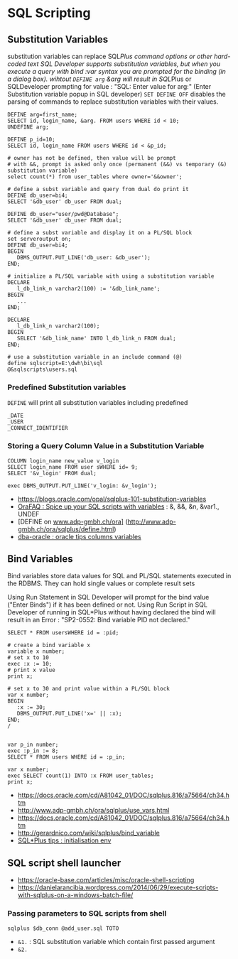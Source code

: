 # SQL Scripting

## Substitution Variables
substitution variables can replace SQL*Plus command options or other hard-coded text
SQL Developer supports substitution variables, but when you execute a query with bind :var syntax you are prompted for the binding (in a dialog box).
wihtout `DEFINE arg` &arg will result in SQL*Plus or SQLDeveloper prompting for value : "SQL: Enter value for arg:" (Enter Substitution variable popup in SQL developer)
`SET DEFINE OFF` disables the parsing of commands to replace substitution variables with their values.

```
DEFINE arg=first_name;
SELECT id, login_name, &arg. FROM users WHERE id < 10;
UNDEFINE arg;

DEFINE p_id=10;
SELECT id, login_name FROM users WHERE id < &p_id;

# owner has not be defined, then value will be prompt
# with &&, prompt is asked only once (permanent (&&) vs temporary (&) substitution variable)
select count(*) from user_tables where owner='&&owner';

# define a subst variable and query from dual do print it
DEFINE db_user=bi4;
SELECT '&db_user' db_user FROM dual;

DEFINE db_user="user/pwd@Database";
SELECT '&db_user' db_user FROM dual;

# define a subst variable and display it on a PL/SQL block
set serveroutput on;
DEFINE db_user=bi4;
BEGIN
   DBMS_OUTPUT.PUT_LINE('db_user: &db_user');
END;

# initialize a PL/SQL variable with using a substitution variable
DECLARE
   l_db_link_n varchar2(100) := '&db_link_name';
BEGIN
   ...
END;

DECLARE
   l_db_link_n varchar2(100);
BEGIN   
   SELECT '&db_link_name' INTO l_db_link_n FROM dual;
END;

# use a substitution variable in an include command (@)
define sqlscript=E:\dwh\bi\sql
@&sqlscripts\users.sql
```

### Predefined Substitution variables
`DEFINE` will print all substitution variables including predefined
```
_DATE
_USER
_CONNECT_IDENTIFIER
```

### Storing a Query Column Value in a Substitution Variable
```
COLUMN login_name new_value v_login
SELECT login_name FROM user sWHERE id= 9;
SELECT '&v_login' FROM dual;

exec DBMS_OUTPUT.PUT_LINE('v_login: &v_login');
```

* https://blogs.oracle.com/opal/sqlplus-101-substitution-variables
* [OraFAQ : Spice up your SQL scripts with variables](http://www.orafaq.com/node/515) : &, &&, &n, &var1., UNDEF
* [DEFINE on www.adp-gmbh.ch/ora] (http://www.adp-gmbh.ch/ora/sqlplus/define.html)
* [dba-oracle : oracle tips columns variables](http://www.dba-oracle.com/oracle_tips_columns_variables.htm)

## Bind Variables
Bind variables store data values for SQL and PL/SQL statements executed in the RDBMS. 
They can hold single values or complete result sets


Using Run Statement in SQL Developer will prompt for the bind value ("Enter Binds") if it has been defined or not.
Using Run Script in SQL Developer of running in SQL*Plus without having declared the bind will result in an Error : "SP2-0552: Bind variable PID not declared."
```
SELECT * FROM usersWHERE id = :pid;
```

```
# create a bind variable x
variable x number;
# set x to 10
exec :x := 10;
# print x value
print x;

# set x to 30 and print value within a PL/SQL block
var x number;
BEGIN   
   :x := 30;   
   DBMS_OUTPUT.PUT_LINE('x=' || :x);
END;
/


var p_in number;
exec :p_in := 8;
SELECT * FROM users WHERE id = :p_in;

var x number;
exec SELECT count(1) INTO :x FROM user_tables;
print x;
```

   - https://docs.oracle.com/cd/A81042_01/DOC/sqlplus.816/a75664/ch34.htm
   - http://www.adp-gmbh.ch/ora/sqlplus/use_vars.html
   - https://docs.oracle.com/cd/A81042_01/DOC/sqlplus.816/a75664/ch34.htm
   - http://gerardnico.com/wiki/sqlplus/bind_variable
   - [SQL*Plus tips : initialisation env](http://orasql.org/2013/03/29/sqlplus-tips-1/)

## SQL script shell launcher
- https://oracle-base.com/articles/misc/oracle-shell-scripting
- https://danielarancibia.wordpress.com/2014/06/29/execute-scripts-with-sqlplus-on-a-windows-batch-file/

### Passing parameters to SQL scripts from shell
`sqlplus $db_conn @add_user.sql TOTO`

- `&1.` : SQL substitution variable which contain first passed argument
- `&2.`
